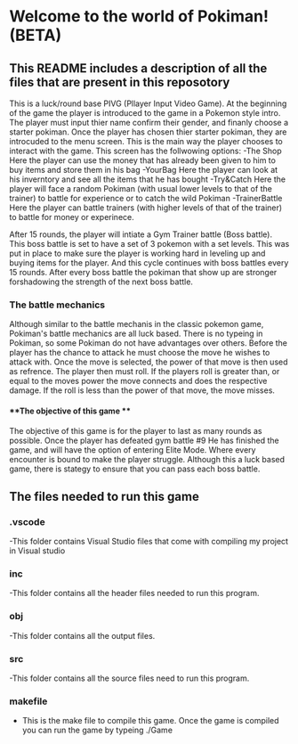 # Welcome to the world of Pokiman! (BETA)
## This README includes a description of all the files that are present in this reposotory

This is a luck/round base PIVG (Pllayer Input Video Game). At the beginning of the game
the player is introduced to the game in a Pokemon style intro. The player must input thier name
confirm their gender, and finanly choose a starter pokiman.
Once the player has chosen thier starter pokiman, they are introcuded to the menu screen. 
This is the main way the player chooses to interact with the game. This screen has the follwowing options:
-The Shop
  Here the player can use the money that has already been given to him to buy items and store them in his bag
-YourBag
  Here the player can look at his inverntory and see all the items that he has bought
-Try&Catch
  Here the player will face a random Pokiman (with usual lower levels to that of the trainer) to battle for 
  experience or to catch the wild Pokiman
-TrainerBattle
  Here the player can battle trainers (with higher levels of that of the trainer) to battle for 
  money or experinece.
 
 After 15 rounds, the player will intiate a Gym Trainer battle (Boss battle). This boss battle is set to have a set of 3 pokemon with a set levels.
 This was put in place to make sure the player is working hard in leveling up and buying items for the player.
And this cycle continues with boss battles every 15 rounds. After every boss battle the pokiman that show up are stronger forshadowing the strength
of the next boss battle.


### The battle mechanics
Although similar to the battle mechanis in the classic pokemon game, Pokiman's battle mechanics are all luck based. 
There is no typeing in Pokiman, so some Pokiman do not have advantages over others.
Before the player has the chance to attack he must choose the move he wishes to attack with. Once the move is selected, the power of that move is then used as refrence.
The player then must roll. If the players roll is greater than, or equal to the moves power the move connects and does the respective damage. If the roll is less than 
the power of that move, the move misses.

#### **The objective of this game ** 
The objective of this game is for the player to last as many rounds as possible. Once the player has defeated gym battle #9
He has finished the game, and will have the option of entering Elite Mode. Where every encounter is bound to make the player struggle.
Although this a luck based game, there is stategy to ensure that you can pass each boss battle.

## The files needed to run this game

### __.vscode__
-This folder contains Visual Studio files that come with compiling my project in Visual studio

### **inc**
-This folder contains all the header files needed to run this program.

### **obj**
-This folder contains all the output files. 

### **src**
-This folder contains all the source files need to run this program.

### **makefile**
- This is the make file to compile this game. Once the game is compiled you can run the game by
typeing ./Game


